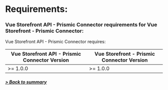 # Requirements:

### Vue Storefront API - Prismic Connector requirements for Vue Storefront - Prismic Connector:

Vue Storefront API - Prismic Connector requires:

| Vue Storefront API - Prismic Connector Version | Vue Storefront - Prismic Connector Version |
|------------------------------------------------|--------------------------------------------|
| >= 1.0.0                                       | >= 1.0.0                                   |

##### [> Back to summary](../summary.md)
